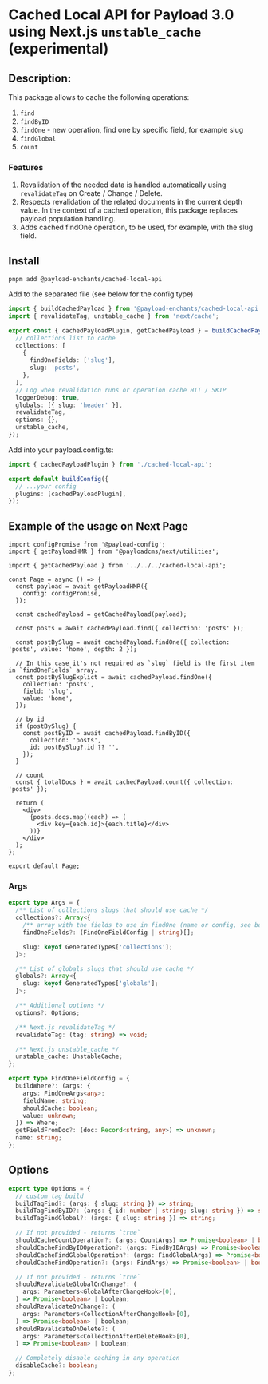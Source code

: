# Cached Local API for Payload 3.0 using Next.js `unstable_cache` (experimental)

## Description:

This package allows to cache the following operations:

1. `find`
2. `findByID`
3. `findOne` - new operation, find one by specific field, for example slug
4. `findGlobal`
5. `count`

### Features

1. Revalidation of the needed data is handled automatically using `revalidateTag` on Create / Change / Delete.
2. Respects revalidation of the related documents in the current depth value. In the context of a cached operation, this package replaces payload population handling.
3. Adds cached findOne operation, to be used, for example, with the slug field.

## Install

`pnpm add @payload-enchants/cached-local-api`

Add to the separated file (see below for the config type)

```ts
import { buildCachedPayload } from '@payload-enchants/cached-local-api';
import { revalidateTag, unstable_cache } from 'next/cache';

export const { cachedPayloadPlugin, getCachedPayload } = buildCachedPayload({
  // collections list to cache
  collections: [
    {
      findOneFields: ['slug'],
      slug: 'posts',
    },
  ],
  // Log when revalidation runs or operation cache HIT / SKIP
  loggerDebug: true,
  globals: [{ slug: 'header' }],
  revalidateTag,
  options: {},
  unstable_cache,
});
```

Add into your payload.config.ts:

```ts
import { cachedPayloadPlugin } from './cached-local-api';

export default buildConfig({
  // ...your config
  plugins: [cachedPayloadPlugin],
});
```

## Example of the usage on Next Page

```tsx
import configPromise from '@payload-config';
import { getPayloadHMR } from '@payloadcms/next/utilities';

import { getCachedPayload } from '../../../cached-local-api';

const Page = async () => {
  const payload = await getPayloadHMR({
    config: configPromise,
  });

  const cachedPayload = getCachedPayload(payload);

  const posts = await cachedPayload.find({ collection: 'posts' });

  const postBySlug = await cachedPayload.findOne({ collection: 'posts', value: 'home', depth: 2 });

  // In this case it's not required as `slug` field is the first item in `findOneFields` array.
  const postBySlugExplict = await cachedPayload.findOne({
    collection: 'posts',
    field: 'slug',
    value: 'home',
  });

  // by id
  if (postBySlug) {
    const postByID = await cachedPayload.findByID({
      collection: 'posts',
      id: postBySlug?.id ?? '',
    });
  }

  // count
  const { totalDocs } = await cachedPayload.count({ collection: 'posts' });

  return (
    <div>
      {posts.docs.map((each) => (
        <div key={each.id}>{each.title}</div>
      ))}
    </div>
  );
};

export default Page;
```

### Args

```ts
export type Args = {
  /** List of collections slugs that should use cache */
  collections?: Array<{
    /** array with the fields to use in findOne (name or config, see below) */
    findOneFields?: (FindOneFieldConfig | string)[];

    slug: keyof GeneratedTypes['collections'];
  }>;

  /** List of globals slugs that should use cache */
  globals?: Array<{
    slug: keyof GeneratedTypes['globals'];
  }>;

  /** Additional options */
  options?: Options;

  /** Next.js revalidateTag */
  revalidateTag: (tag: string) => void;

  /** Next.js unstable_cache */
  unstable_cache: UnstableCache;
};

export type FindOneFieldConfig = {
  buildWhere?: (args: {
    args: FindOneArgs<any>;
    fieldName: string;
    shouldCache: boolean;
    value: unknown;
  }) => Where;
  getFieldFromDoc?: (doc: Record<string, any>) => unknown;
  name: string;
};
```

## Options

```ts
export type Options = {
  // custom tag build
  buildTagFind?: (args: { slug: string }) => string;
  buildTagFindByID?: (args: { id: number | string; slug: string }) => string;
  buildTagFindGlobal?: (args: { slug: string }) => string;

  // If not provided - returns `true`
  shouldCacheCountOperation?: (args: CountArgs) => Promise<boolean> | boolean;
  shouldCacheFindByIDOperation?: (args: FindByIDArgs) => Promise<boolean> | boolean;
  shouldCacheFindGlobalOperation?: (args: FindGlobalArgs) => Promise<boolean> | boolean;
  shouldCacheFindOperation?: (args: FindArgs) => Promise<boolean> | boolean;

  // If not provided - returns `true`
  shouldRevalidateGlobalOnChange?: (
    args: Parameters<GlobalAfterChangeHook>[0],
  ) => Promise<boolean> | boolean;
  shouldRevalidateOnChange?: (
    args: Parameters<CollectionAfterChangeHook>[0],
  ) => Promise<boolean> | boolean;
  shouldRevalidateOnDelete?: (
    args: Parameters<CollectionAfterDeleteHook>[0],
  ) => Promise<boolean> | boolean;

  // Completely disable caching in any operation
  disableCache?: boolean;
};
```
